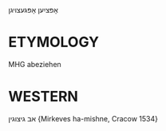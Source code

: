 אָפּציִען
אָפּגעצויגן

ETYMOLOGY
===========
MHG abeziehen

WESTERN
========

אב גיצוגין {Mirkeves ha-mishne, Cracow  1534}
